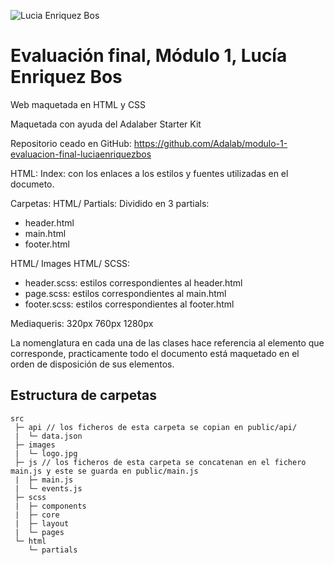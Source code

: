 ![Lucia Enriquez Bos](http://beta.adalab.es/modulo-1-evaluacion-final-luciaenriquezbos/)

# Evaluación final, Módulo 1, Lucía Enriquez Bos

Web maquetada en HTML y CSS

Maquetada con ayuda del Adalaber Starter Kit

Repositorio ceado en GitHub:
https://github.com/Adalab/modulo-1-evaluacion-final-luciaenriquezbos

HTML:
Index: con los enlaces a los estilos y fuentes utilizadas en el documeto.

Carpetas:
HTML/ Partials:
Dividido en 3 partials:

- header.html
- main.html
- footer.html

HTML/ Images
HTML/ SCSS:

- header.scss: estilos correspondientes al header.html
- page.scss: estilos correspondientes al main.html
- footer.scss: estilos correspondientes al footer.html

Mediaqueris:
320px
760px
1280px

La nomenglatura en cada una de las clases hace referencia al elemento que corresponde, practicamente todo el documento está maquetado en el orden de disposición de sus elementos.

## Estructura de carpetas

```
src
 ├─ api // los ficheros de esta carpeta se copian en public/api/
 |  └─ data.json
 ├─ images
 |  └─ logo.jpg
 ├─ js // los ficheros de esta carpeta se concatenan en el fichero main.js y este se guarda en public/main.js
 |  ├─ main.js
 |  └─ events.js
 ├─ scss
 |  ├─ components
 |  ├─ core
 |  ├─ layout
 |  └─ pages
 └─ html
    └─ partials
```
